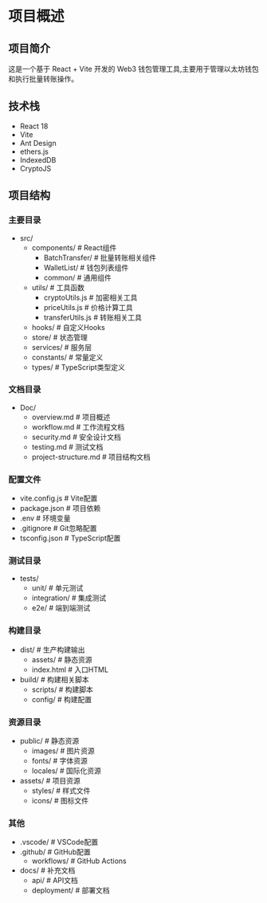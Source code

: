 # 项目概述

## 项目简介
这是一个基于 React + Vite 开发的 Web3 钱包管理工具,主要用于管理以太坊钱包和执行批量转账操作。

## 技术栈
- React 18
- Vite
- Ant Design
- ethers.js
- IndexedDB
- CryptoJS

## 项目结构

### 主要目录
- src/
  - components/         # React组件
    - BatchTransfer/    # 批量转账相关组件
    - WalletList/      # 钱包列表组件
    - common/          # 通用组件
  - utils/             # 工具函数
    - cryptoUtils.js   # 加密相关工具
    - priceUtils.js    # 价格计算工具
    - transferUtils.js # 转账相关工具
  - hooks/             # 自定义Hooks
  - store/             # 状态管理
  - services/          # 服务层
  - constants/         # 常量定义
  - types/            # TypeScript类型定义

### 文档目录
- Doc/
  - overview.md       # 项目概述
  - workflow.md       # 工作流程文档
  - security.md       # 安全设计文档
  - testing.md        # 测试文档
  - project-structure.md # 项目结构文档

### 配置文件
- vite.config.js      # Vite配置
- package.json        # 项目依赖
- .env               # 环境变量
- .gitignore         # Git忽略配置
- tsconfig.json      # TypeScript配置

### 测试目录
- tests/
  - unit/            # 单元测试
  - integration/     # 集成测试
  - e2e/             # 端到端测试
### 构建目录
- dist/              # 生产构建输出
  - assets/          # 静态资源
  - index.html       # 入口HTML
- build/             # 构建相关脚本
  - scripts/         # 构建脚本
  - config/          # 构建配置

### 资源目录
- public/            # 静态资源
  - images/          # 图片资源
  - fonts/           # 字体资源
  - locales/         # 国际化资源
- assets/            # 项目资源
  - styles/          # 样式文件
  - icons/           # 图标文件

### 其他
- .vscode/          # VSCode配置
- .github/          # GitHub配置
  - workflows/      # GitHub Actions
- docs/             # 补充文档
  - api/            # API文档
  - deployment/     # 部署文档

